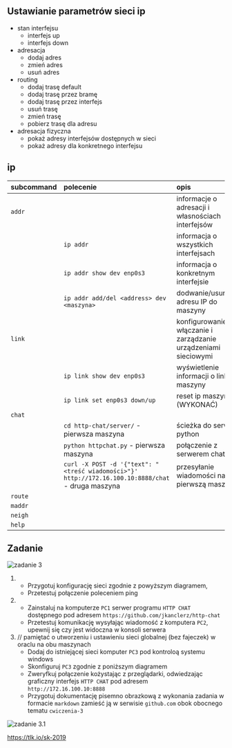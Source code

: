 Ustawianie parametrów sieci ip
------------------------------

* stan interfejsu
    * interfejs up
    * interfejs down
* adresacja
    * dodaj adres
    * zmień adres
    * usuń adres
* routing
    * dodaj trasę default
    * dodaj trasę przez bramę
    * dodaj trasę przez interfejs
    * usuń trasę
    * zmień trasę
    * pobierz trasę dla adresu
* adresacja fizyczna
    * pokaż adresy interfejsów dostępnych w sieci
    * pokaż adresy dla konkretnego interfejsu
     


ip 
-------------------------
| subcommand    |  polecenie   | opis  |
| ------------- |:-------------| :---------------| 
|   ``addr``    |                                | informacje o adresacji i własnościach interfejsów |
|               |   ``ip addr``                  | informacja o wszystkich interfejsach              |
|               |   ``ip addr show dev enp0s3``  | informacja o konkretnym interfejsie               |
|               |    ``ip addr add/del <address> dev <maszyna>``| dodwanie/usunięcie adresu IP do maszyny |
|   ``link``    |                                | konfigurowanie włączanie i zarządzanie urządzeniami sieciowymi|                     |
|               |    ``ip link show dev enp0s3`` | wyświetlenie informacji o link maszyny |
|               |    ``ip link set enp0s3 down/up``| reset ip maszyny (WYKONAĆ)         |
|   ``chat``    |                                |                                                   |
|               |    ``cd http-chat/server/`` - pierwsza maszyna | ścieżka do serwera python         |
|               |    ``python httpchat.py`` - pierwsza maszyna   | połączenie z serwerem chatu       |
|               |    ``curl -X POST -d '{"text": "<treść wiadomości>"}' http://172.16.100.10:8888/chat`` - druga maszyna| przesyłanie wiadomości na pierwszą maszynę|
|   ``route``   |  | |
|   ``maddr``   |  | |
|   ``neigh``   |  | |
|   ``help``    |  | |

Zadanie
------------

![zadanie 3](cwiczenia3.svg)

1.
   * Przygotuj konfigurację sieci zgodnie z powyższym diagramem, 
   * Przetestuj połączenie poleceniem ping
2.
   * Zainstaluj na komputerze ``PC1`` serwer programu ``HTTP CHAT`` dostępnego pod adresem ``https://github.com/jkanclerz/http-chat``
   * Przetestuj komunikację wysyłając wiadomość z komputera ``PC2``, upewnij się czy jest widoczna w konsoli serwera
3. // pamiętać o utworzeniu i ustawieniu sieci globalnej (bez fajeczek) w oraclu na obu maszynach
   * Dodaj do istniejącej sieci komputer ``PC3`` pod kontroloą systemu windows
   * Skonfiguruj ``PC3`` zgodnie z poniższym diagramem
   * Zweryfkuj połączenie kożystając z przeglądarki, odwiedzając graficzny interfejs ``HTTP CHAT`` pod adresem ``http://172.16.100.10:8888``
   * Przygotuj dokumentację pisemno obrazkową z wykonania zadania w formacie ``markdown`` zamieść ją w serwisie ``github.com`` obok obocnego tematu ``cwiczenia-3``

![zadanie 3.1](cwiczenia3.1.svg) 

https://tlk.io/sk-2019


